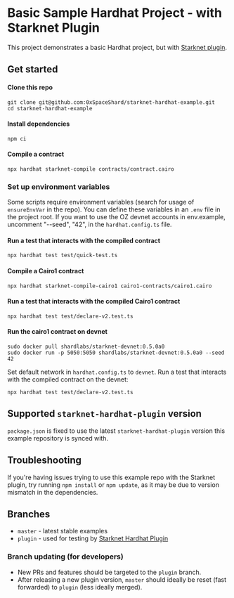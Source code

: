 # Basic Sample Hardhat Project - with Starknet Plugin

This project demonstrates a basic Hardhat project, but with [Starknet plugin](https://github.com/0xSpaceShard/starknet-hardhat-plugin).

## Get started

#### Clone this repo

```
git clone git@github.com:0xSpaceShard/starknet-hardhat-example.git
cd starknet-hardhat-example
```

#### Install dependencies

```
npm ci
```

#### Compile a contract

```
npx hardhat starknet-compile contracts/contract.cairo
```

### Set up environment variables

Some scripts require environment variables (search for usage of `ensureEnvVar` in the repo). You can define these variables in an `.env` file in the project root. If you want to use the OZ devnet accounts in env.example, uncomment "--seed", "42", in the `hardhat.config.ts` file.

#### Run a test that interacts with the compiled contract

```
npx hardhat test test/quick-test.ts
```

#### Compile a Cairo1 contract

```
npx hardhat starknet-compile-cairo1 cairo1-contracts/cairo1.cairo
```

#### Run a test that interacts with the compiled Cairo1 contract
```
npx hardhat test test/declare-v2.test.ts
```

#### Run the cairo1 contract on devnet

```
sudo docker pull shardlabs/starknet-devnet:0.5.0a0
sudo docker run -p 5050:5050 shardlabs/starknet-devnet:0.5.0a0 --seed 42
```

Set default network in `hardhat.config.ts` to `devnet`. Run a test that interacts with the compiled contract on the devnet:

```
npx hardhat test test/declare-v2.test.ts
```

## Supported `starknet-hardhat-plugin` version

`package.json` is fixed to use the latest `starknet-hardhat-plugin` version this example repository is synced with.

## Troubleshooting

If you're having issues trying to use this example repo with the Starknet plugin, try running `npm install` or `npm update`, as it may be due to version mismatch in the dependencies.

## Branches

- `master` - latest stable examples
- `plugin` - used for testing by [Starknet Hardhat Plugin](https://github.com/0xSpaceShard/starknet-hardhat-plugin)

### Branch updating (for developers)

- New PRs and features should be targeted to the `plugin` branch.
- After releasing a new plugin version, `master` should ideally be reset (fast forwarded) to `plugin` (less ideally merged).
